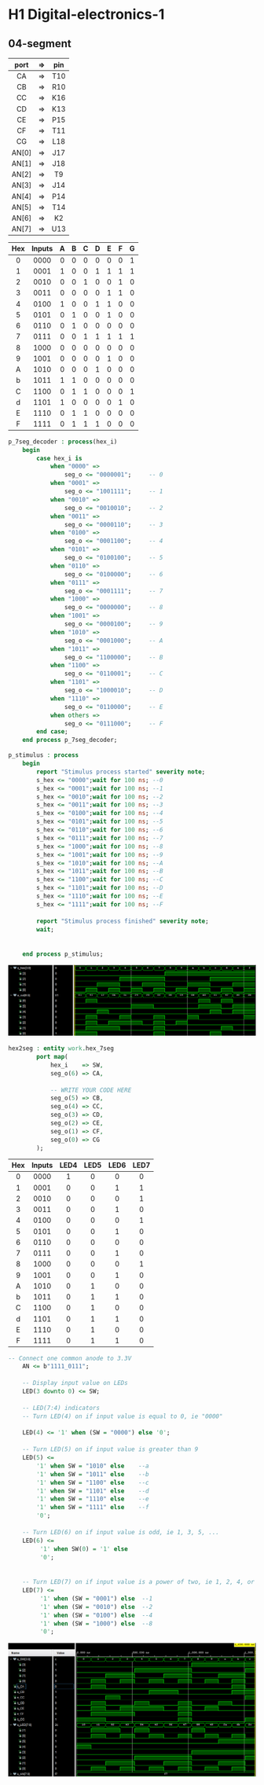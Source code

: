 # H1 Digital-electronics-1 
## 04-segment


| **port** | **=>** | **pin** |
| :-: | :-: | :-: |
| CA | => | T10 |
| CB | => | R10 |
| CC | => | K16 |
| CD | => | K13 | 
| CE | => | P15 |
| CF | => | T11 |
| CG | => | L18 |
| AN[0] | => | J17 |
| AN[1] | => | J18 |
| AN[2] | => | T9 |
| AN[3] | => | J14 | 
| AN[4] | => | P14 |
| AN[5] | => | T14 |
| AN[6] | => | K2 |
| AN[7] | => | U13 |


| **Hex** | **Inputs** | **A** | **B** | **C** | **D** | **E** | **F** | **G** |
| :-: | :-: | :-: | :-: | :-: | :-: | :-: | :-: | :-: |
| 0 | 0000 | 0 | 0 | 0 | 0 | 0 | 0 | 1 |
| 1 | 0001 | 1 | 0 | 0 | 1 | 1 | 1 | 1 |
| 2 | 0010 | 0 | 0 | 1 | 0 | 0 | 1 | 0 |
| 3 | 0011 | 0 | 0 | 0 | 0 | 1 | 1 | 0 |
| 4 | 0100 | 1 | 0 | 0 | 1 | 1 | 0 | 0 |
| 5 | 0101 | 0 | 1 | 0 | 0 | 1 | 0 | 0 |
| 6 | 0110 | 0 | 1 | 0 | 0 | 0 | 0 | 0 |
| 7 | 0111 | 0 | 0 | 1 | 1 | 1 | 1 | 1 |
| 8 | 1000 | 0 | 0 | 0 | 0 | 0 | 0 | 0 |
| 9 | 1001 | 0 | 0 | 0 | 0 | 1 | 0 | 0 |
| A | 1010 | 0 | 0 | 0 | 1 | 0 | 0 | 0 |
| b | 1011 | 1 | 1 | 0 | 0 | 0 | 0 | 0 |
| C | 1100 | 0 | 1 | 1 | 0 | 0 | 0 | 1 |
| d | 1101 | 1 | 0 | 0 | 0 | 0 | 1 | 0 |
| E | 1110 | 0 | 1 | 1 | 0 | 0 | 0 | 0 |
| F | 1111 | 0 | 1 | 1 | 1 | 0 | 0 | 0 |


````vhdl
p_7seg_decoder : process(hex_i)
    begin
        case hex_i is
            when "0000" =>
                seg_o <= "0000001";     -- 0 
            when "0001" =>
                seg_o <= "1001111";     -- 1
            when "0010" =>
                seg_o <= "0010010";     -- 2
            when "0011" =>
                seg_o <= "0000110";     -- 3
            when "0100" =>
                seg_o <= "0001100";     -- 4
            when "0101" =>
                seg_o <= "0100100";     -- 5
            when "0110" =>
                seg_o <= "0100000";     -- 6
            when "0111" =>
                seg_o <= "0001111";     -- 7
            when "1000" =>
                seg_o <= "0000000";     -- 8
            when "1001" =>
                seg_o <= "0000100";     -- 9
            when "1010" =>
                seg_o <= "0001000";     -- A
            when "1011" =>
                seg_o <= "1100000";     -- B
            when "1100" =>
                seg_o <= "0110001";     -- C
            when "1101" =>
                seg_o <= "1000010";     -- D
            when "1110" =>
                seg_o <= "0110000";     -- E
            when others =>
                seg_o <= "0111000";     -- F
        end case;
    end process p_7seg_decoder;
````

````vhdl
p_stimulus : process
    begin
        report "Stimulus process started" severity note;
        s_hex <= "0000";wait for 100 ns; --0
        s_hex <= "0001";wait for 100 ns; --1
        s_hex <= "0010";wait for 100 ns; --2
        s_hex <= "0011";wait for 100 ns; --3
        s_hex <= "0100";wait for 100 ns; --4
        s_hex <= "0101";wait for 100 ns; --5
        s_hex <= "0110";wait for 100 ns; --6
        s_hex <= "0111";wait for 100 ns; --7
        s_hex <= "1000";wait for 100 ns; --8
        s_hex <= "1001";wait for 100 ns; --9
        s_hex <= "1010";wait for 100 ns; --A
        s_hex <= "1011";wait for 100 ns; --B
        s_hex <= "1100";wait for 100 ns; --C
        s_hex <= "1101";wait for 100 ns; --D
        s_hex <= "1110";wait for 100 ns; --E
        s_hex <= "1111";wait for 100 ns; --F

        report "Stimulus process finished" severity note;
        wait;
        

    end process p_stimulus;
````

![simulace](04-simulation.png)


````vhdl
hex2seg : entity work.hex_7seg
        port map(
            hex_i    => SW,
            seg_o(6) => CA,

            -- WRITE YOUR CODE HERE
            seg_o(5) => CB,
            seg_o(4) => CC,
            seg_o(3) => CD,
            seg_o(2) => CE,
            seg_o(1) => CF,
            seg_o(0) => CG
        );
````

| **Hex** | **Inputs** | **LED4** | **LED5** | **LED6** | **LED7** |
| :-: | :-: | :-: | :-: | :-: | :-: |
| 0 | 0000 | 1 | 0 | 0 | 0 |
| 1 | 0001 | 0 | 0 | 1 | 1 |
| 2 | 0010 | 0 | 0 | 0 | 1 |
| 3 | 0011 | 0 | 0 | 1 | 0 |
| 4 | 0100 | 0 | 0 | 0 | 1 |
| 5 | 0101 | 0 | 0 | 1 | 0 |
| 6 | 0110 | 0 | 0 | 0 | 0 |
| 7 | 0111 | 0 | 0 | 1 | 0 |
| 8 | 1000 | 0 | 0 | 0 | 1 |
| 9 | 1001 | 0 | 0 | 1 | 0 |
| A | 1010 | 0 | 1 | 0 | 0 |
| b | 1011 | 0 | 1 | 1 | 0 |
| C | 1100 | 0 | 1 | 0 | 0 |
| d | 1101 | 0 | 1 | 1 | 0 |
| E | 1110 | 0 | 1 | 0 | 0 |
| F | 1111 | 0 | 1 | 1 | 0 |

````vhdl
-- Connect one common anode to 3.3V
    AN <= b"1111_0111";

    -- Display input value on LEDs
    LED(3 downto 0) <= SW;
    
    -- LED(7:4) indicators
    -- Turn LED(4) on if input value is equal to 0, ie "0000"

    LED(4) <= '1' when (SW = "0000") else '0';
 
    -- Turn LED(5) on if input value is greater than 9
    LED(5) <= 
        '1' when SW = "1010" else    --a
        '1' when SW = "1011" else    --b
        '1' when SW = "1100" else    --c
        '1' when SW = "1101" else    --d
        '1' when SW = "1110" else    --e
        '1' when SW = "1111" else    --f
        '0';

    -- Turn LED(6) on if input value is odd, ie 1, 3, 5, ...
    LED(6) <= 
         '1' when SW(0) = '1' else
         '0';


    -- Turn LED(7) on if input value is a power of two, ie 1, 2, 4, or 8
    LED(7) <=
         '1' when (SW = "0001") else  --1
         '1' when (SW = "0010") else  --2
         '1' when (SW = "0100") else  --4
         '1' when (SW = "1000") else  --8
         '0';
````

![simulace](04-LED74.png)

